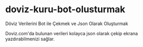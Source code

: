 # doviz-kuru-bot-olusturmak
Döviz Verilerini Bot ile Çekmek ve Json Olarak Oluşturmak

Doviz.com'da bulunan verileri kolayca json olarak çekip ekrana yazdırabilmenizi sağlar.
